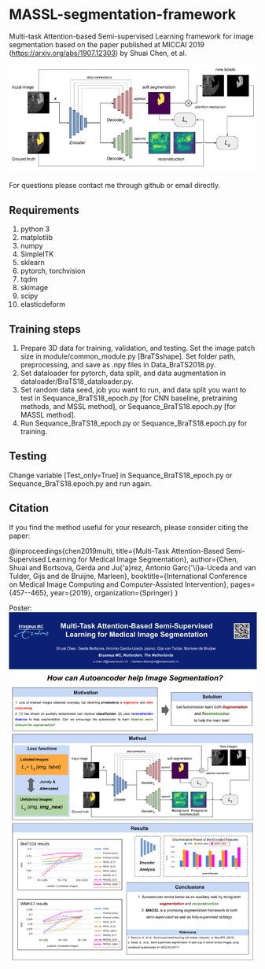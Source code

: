 # MASSL-segmentation-framework

Multi-task Attention-based Semi-supervised Learning framework for image segmentation based on the paper published at MICCAI 2019 (https://arxiv.org/abs/1907.12303) by Shuai Chen, et al.

<img src="MASSL_MRI.png" width="800"/>

For questions please contact me through github or email directly.

## Requirements
1. python 3
2. matplotlib
3. numpy
4. SimpleITK
5. sklearn
6. pytorch, torchvision
7. tqdm
8. skimage
9. scipy
10. elasticdeform

## Training steps
1. Prepare 3D data for training, validation, and testing. Set the image patch size in module/common_module.py [BraTSshape]. Set folder path, preprocessing, and save as .npy files in Data_BraTS2018.py.
2. Set dataloader for pytorch, data split, and data augmentation in dataloader/BraTS18_dataloader.py.
3. Set random data seed, job you want to run, and data split you want to test in Sequance_BraTS18_epoch.py [for CNN baseline, pretraining methods, and MSSL method], or Sequance_BraTS18.epoch.py [for MASSL method]. 
4. Run Sequance_BraTS18_epoch.py or Sequance_BraTS18.epoch.py for training.

## Testing
Change variable [Test_only=True] in Sequance_BraTS18_epoch.py or Sequance_BraTS18.epoch.py and run again. 

## Citation
If you find the method useful for your research, please consider citing the paper:

@inproceedings{chen2019multi,
  title={Multi-Task Attention-Based Semi-Supervised Learning for Medical Image Segmentation},
  author={Chen, Shuai and Bortsova, Gerda and Ju{\'a}rez, Antonio Garc{\'\i}a-Uceda and van Tulder, Gijs and de Bruijne, Marleen},
  booktitle={International Conference on Medical Image Computing and Computer-Assisted Intervention},
  pages={457--465},
  year={2019},
  organization={Springer}
}

Poster:
<img src="MICCAI 2019_poster.png" width="800"/>
